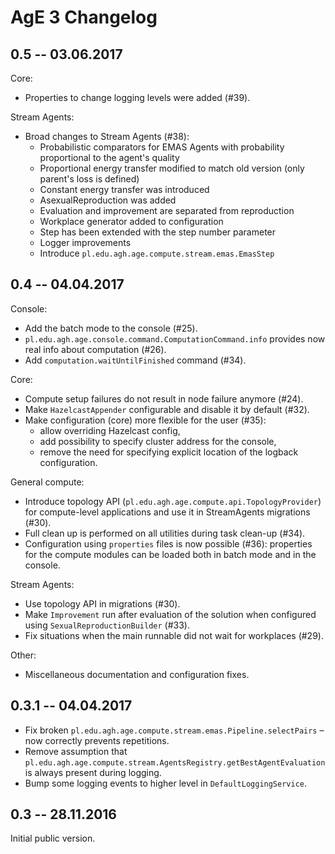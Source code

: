 # AgE 3 Changelog

## 0.5 -- 03.06.2017

Core:
- Properties to change logging levels were added (#39).

Stream Agents:
- Broad changes to Stream Agents (#38):
  - Probabilistic comparators for EMAS Agents with probability proportional to the agent's quality
  - Proportional energy transfer modified to match old version (only parent's loss is defined)
  - Constant energy transfer was introduced
  - AsexualReproduction was added
  - Evaluation and improvement are separated from reproduction
  - Workplace generator added to configuration
  - Step has been extended with the step number parameter
  - Logger improvements
  - Introduce `pl.edu.agh.age.compute.stream.emas.EmasStep`

## 0.4 -- 04.04.2017

Console:
- Add the batch mode to the console (#25).
- `pl.edu.agh.age.console.command.ComputationCommand.info` provides now real info about computation (#26).
- Add `computation.waitUntilFinished` command (#34).

Core:
- Compute setup failures do not result in node failure anymore (#24).
- Make `HazelcastAppender` configurable and disable it by default (#32).
- Make configuration (core) more flexible for the user (#35):
  - allow overriding Hazelcast config,
  - add possibility to specify cluster address for the console,
  - remove the need for specifying explicit location of the logback configuration.

General compute:
- Introduce topology API (`pl.edu.agh.age.compute.api.TopologyProvider`) for compute-level applications
  and use it in StreamAgents migrations (#30).
- Full clean up is performed on all utilities during task clean-up (#34).
- Configuration using `properties` files is now possible (#36):
  properties for the compute modules can be loaded both in batch mode and in the console. 

Stream Agents:
- Use topology API in migrations (#30).
- Make `Improvement` run after evaluation of the solution when configured using `SexualReproductionBuilder` (#33).
- Fix situations when the main runnable did not wait for workplaces (#29). 

Other:
- Miscellaneous documentation and configuration fixes.

## 0.3.1 -- 04.04.2017

- Fix broken `pl.edu.agh.age.compute.stream.emas.Pipeline.selectPairs` – now correctly prevents repetitions.
- Remove assumption that `pl.edu.agh.age.compute.stream.AgentsRegistry.getBestAgentEvaluation` is always present
  during logging.
- Bump some logging events to higher level in `DefaultLoggingService`.

## 0.3 -- 28.11.2016

Initial public version.
